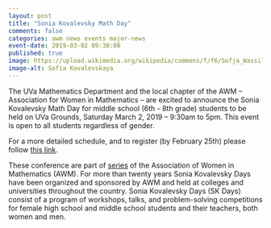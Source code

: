 ```yaml
---
layout: post
title: "Sonia Kovalevsky Math Day"
comments: false
categories: awm news events major-news
event-date: 2019-03-02 09:30:00
published: true
image: https://upload.wikimedia.org/wikipedia/commons/f/f6/Sofja_Wassiljewna_Kowalewskaja_1.jpg
image-alt: Sofia Kovalevskaya
---
```


The UVa Mathematics Department and the local chapter of the AWM – Association for Women in Mathematics – are excited to announce the Sonia Kovalevsky Math Day for middle school (6th - 8th grade) students 
to be held on
UVa Grounds, Saturday March 2, 2019 – 9:30am to 5pm. 
This event is open to all students regardless of gender.

For a more detailed schedule, and to register (by February 25th) please follow [this link](http://www.people.virginia.edu/~sm4cw/Sonia_Day.html).

<!--more-->

These conference are part of <a title="https://sites.google.com/site/awmmath/programs/kovalevsky-days" href="https://sites.google.com/site/awmmath/programs/kovalevsky-days">series</a> of the Association of Women in Mathematics (AWM). For more than twenty years Sonia Kovalevsky Days have been organized and sponsored by AWM and held at colleges and universities throughout the country. Sonia Kovalevsky Days (SK Days) consist of a program of workshops, talks, and problem-solving competitions for female high school and middle school students and their teachers, both women and men.

<!-- <img alt="Sofia Kovalevskaya" src="https://upload.wikimedia.org/wikipedia/commons/thumb/8/82/Stamp_of_USSR_1635g.jpg/337px-Stamp_of_USSR_1635g.jpg"> -->
